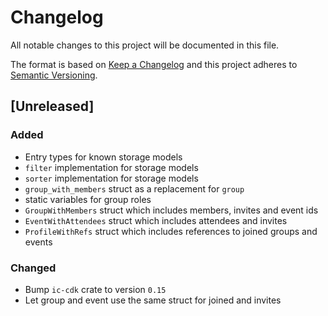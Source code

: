 # Changelog

All notable changes to this project will be documented in this file.

The format is based on [Keep a Changelog](https://keepachangelog.com/en/1.0.0/)
and this project adheres to [Semantic Versioning](https://semver.org/spec/v2.0.0.html).

## [Unreleased]

### Added

- Entry types for known storage models
- `filter` implementation for storage models
- `sorter` implementation for storage models
- `group_with_members` struct as a replacement for `group`
- static variables for group roles
- `GroupWithMembers` struct which includes members, invites and event ids
- `EventWithAttendees` struct which includes attendees and invites
- `ProfileWithRefs` struct which includes references to joined groups and events

### Changed

- Bump `ic-cdk` crate to version `0.15`
- Let group and event use the same struct for joined and invites
